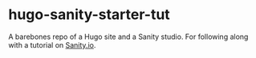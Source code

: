 # hugo-sanity-starter-tut
A barebones repo of a Hugo site and a Sanity studio. For following along with a tutorial on [Sanity.io](https://sanity.io).
